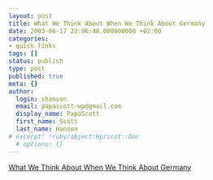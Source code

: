 ```yaml
---
layout: post
title: What We Think About When We Think About Germany
date: 2003-06-17 22:06:48.000000000 +02:00
categories:
- quick links
tags: []
status: publish
type: post
published: true
meta: {}
author:
  login: shanson
  email: papascott-wp@gmail.com
  display_name: PapaScott
  first_name: Scott
  last_name: Hanson
# excerpt: !ruby/object:Hpricot::Doc
  # options: {}
---
```

<p><a title="divided East Germans into those who could live with the regime and those who could stand it no longer" href="http://www.heise.de/tp/english/kolumnen/hud/15008/1.html">What We Think About When We Think About Germany</a></p>

